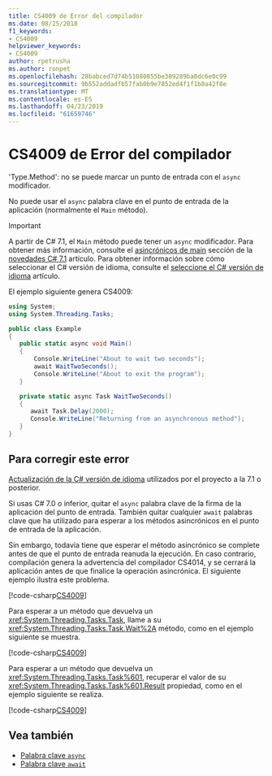 ```yaml
---
title: CS4009 de Error del compilador
ms.date: 08/25/2018
f1_keywords:
- CS4009
helpviewer_keywords:
- CS4009
author: rpetrusha
ms.author: ronpet
ms.openlocfilehash: 28babced7d74b51080855be309289ba8dc6e0c99
ms.sourcegitcommit: 9b552addadfb57fab0b9e7852ed4f1f1b8a42f8e
ms.translationtype: MT
ms.contentlocale: es-ES
ms.lasthandoff: 04/23/2019
ms.locfileid: "61659746"
---
```

# <a name="compiler-error-cs4009"></a>CS4009 de Error del compilador

'Type.Method': no se puede marcar un punto de entrada con el `async` modificador.

No puede usar el `async` palabra clave en el punto de entrada de la aplicación (normalmente el `Main` método).  

> [!IMPORTANT]
> A partir de C# 7.1, el `Main` método puede tener un `async` modificador. Para obtener más información, consulte el [asincrónicos de main](../whats-new/csharp-7-1.md#async-main) sección de la [novedades C# 7.1](../whats-new/csharp-7-1.md) artículo. Para obtener información sobre cómo seleccionar el C# versión de idioma, consulte el [seleccione el C# versión de idioma](../language-reference/configure-language-version.md) artículo.

El ejemplo siguiente genera CS4009:

```csharp
using System;
using System.Threading.Tasks;

public class Example
{
   public static async void Main()
   {
       Console.WriteLine("About to wait two seconds");
       await WaitTwoSeconds();
       Console.WriteLine("About to exit the program");
   }

   private static async Task WaitTwoSeconds()
   {
      await Task.Delay(2000);
      Console.WriteLine("Returning from an asynchronous method");
   } 
}
```

## <a name="to-correct-this-error"></a>Para corregir este error

[Actualización de la C# versión de idioma](../language-reference/configure-language-version.md) utilizados por el proyecto a la 7.1 o posterior.

Si usas C# 7.0 o inferior, quitar el `async` palabra clave de la firma de la aplicación del punto de entrada.  También quitar cualquier `await` palabras clave que ha utilizado para esperar a los métodos asincrónicos en el punto de entrada de la aplicación. 

Sin embargo, todavía tiene que esperar el método asincrónico se complete antes de que el punto de entrada reanuda la ejecución. En caso contrario, compilación genera la advertencia del compilador CS4014, y se cerrará la aplicación antes de que finalice la operación asincrónica. El siguiente ejemplo ilustra este problema.

[!code-csharp[CS4009](../../../samples/snippets/csharp/misc/cs4009-1.cs)]

Para esperar a un método que devuelva un <xref:System.Threading.Tasks.Task>, llame a su <xref:System.Threading.Tasks.Task.Wait%2A> método, como en el ejemplo siguiente se muestra.

[!code-csharp[CS4009](../../../samples/snippets/csharp/misc/cs4009-2.cs)]

Para esperar a un método que devuelva un <xref:System.Threading.Tasks.Task%601>, recuperar el valor de su <xref:System.Threading.Tasks.Task%601.Result> propiedad, como en el ejemplo siguiente se realiza.

[!code-csharp[CS4009](../../../samples/snippets/csharp/misc/cs4009-3.cs)]

## <a name="see-also"></a>Vea también

- [Palabra clave `async`](../language-reference/keywords/async.md)
- [Palabra clave `await`](../language-reference/keywords/await.md)
